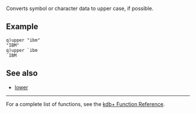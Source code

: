 Converts symbol or character data to upper case, if possible.

Example
-------

    q)upper "ibm"
    "IBM"
    q)upper `ibm
    `IBM

See also
--------

-   [lower](Reference/lower "wikilink")

------------------------------------------------------------------------

For a complete list of functions, see the [kdb+ Function Reference](Reference "wikilink").
